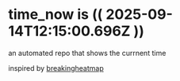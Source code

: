 # time_now is (( 2025-09-14T12:15:00.696Z ))

an automated repo that shows the currnent time

inspired by [breakingheatmap](https://github.com/breakingheatmap/breakingheatmap)
